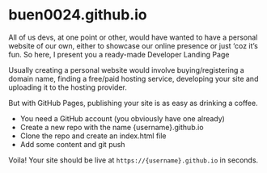 # buen0024.github.io

All of us devs, at one point or other, would have wanted to have a personal website of our own, either to showcase our online presence or just ‘coz it’s fun. So here, I present you a ready-made Developer Landing Page

Usually creating a personal website would involve buying/registering a domain name, finding a free/paid hosting service, developing your site and uploading it to the hosting provider.

But with GitHub Pages, publishing your site is as easy as drinking a coffee.

* You need a GitHub account (you obviously have one already)
* Create a new repo with the name {username}.github.io
* Clone the repo and create an index.html file
* Add some content and git push

Voila! Your site should be live at ```https://{username}.github.io``` in seconds.


